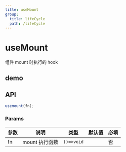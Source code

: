 ```yaml
---
title: useMount
group:
  title: lifeCycle
  path: /lifeCycle
---
```


# useMount

组件 mount 时执行的 hook

## demo

<code src="./Demo/index.tsx"></code>

## API

```typescript
usemount(fn);
```

### Params

| **参数** | **说明**       | **类型**   | **默认值** | 必填 |
| -------- | -------------- | ---------- | ---------- | ---- |
| fn       | mount 执行函数 | `()=>void` |            | 否   |
